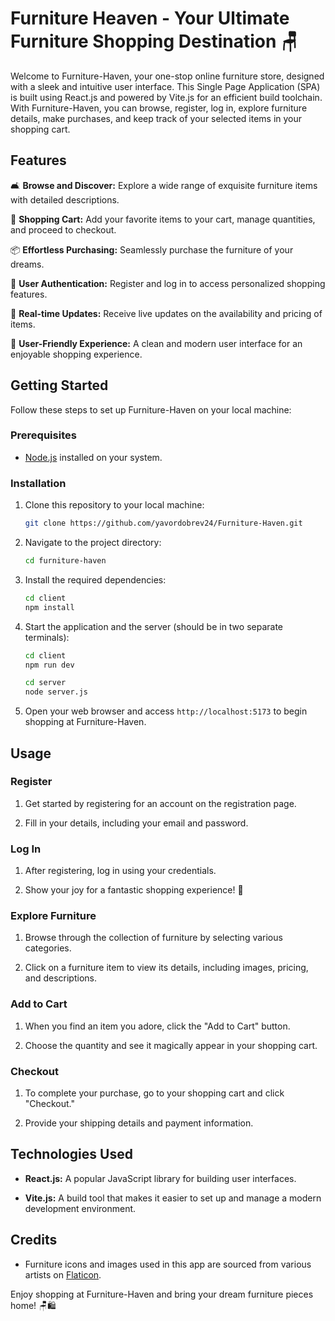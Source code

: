 # Furniture Heaven - Your Ultimate Furniture Shopping Destination 🪑

Welcome to Furniture-Haven, your one-stop online furniture store, designed with a sleek and intuitive user interface. This Single Page Application (SPA) is built using React.js and powered by Vite.js for an efficient build toolchain. With Furniture-Haven, you can browse, register, log in, explore furniture details, make purchases, and keep track of your selected items in your shopping cart.

## Features

🛋 **Browse and Discover:** Explore a wide range of exquisite furniture items with detailed descriptions.

🛒 **Shopping Cart:** Add your favorite items to your cart, manage quantities, and proceed to checkout.

📦 **Effortless Purchasing:** Seamlessly purchase the furniture of your dreams.

🔐 **User Authentication:** Register and log in to access personalized shopping features.

📣 **Real-time Updates:** Receive live updates on the availability and pricing of items.

🧹 **User-Friendly Experience:** A clean and modern user interface for an enjoyable shopping experience.

## Getting Started

Follow these steps to set up Furniture-Haven on your local machine:

### Prerequisites

- [Node.js](https://nodejs.org/) installed on your system.

### Installation

1. Clone this repository to your local machine:

   ```bash
   git clone https://github.com/yavordobrev24/Furniture-Haven.git
   ```

2. Navigate to the project directory:

   ```bash
   cd furniture-haven
   ```

3. Install the required dependencies:

   ```bash
   cd client
   npm install
   ```

4. Start the application and the server (should be in two separate terminals):

   ```bash
   cd client
   npm run dev

   cd server
   node server.js
   ```

5. Open your web browser and access `http://localhost:5173` to begin shopping at Furniture-Haven.

## Usage

### Register

1. Get started by registering for an account on the registration page.

2. Fill in your details, including your email and password.

### Log In

1. After registering, log in using your credentials.

2. Show your joy for a fantastic shopping experience! 🎉

### Explore Furniture

1. Browse through the collection of furniture by selecting various categories.

2. Click on a furniture item to view its details, including images, pricing, and descriptions.

### Add to Cart

1. When you find an item you adore, click the "Add to Cart" button.

2. Choose the quantity and see it magically appear in your shopping cart.

### Checkout

1. To complete your purchase, go to your shopping cart and click "Checkout."

2. Provide your shipping details and payment information.

## Technologies Used

- **React.js:** A popular JavaScript library for building user interfaces.

- **Vite.js:** A build tool that makes it easier to set up and manage a modern development environment.

## Credits

- Furniture icons and images used in this app are sourced from various artists on [Flaticon](https://www.flaticon.com/).

Enjoy shopping at Furniture-Haven and bring your dream furniture pieces home! 🪑🛍️
